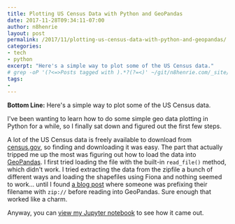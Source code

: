 ```yaml
---
title: Plotting US Census Data with Python and GeoPandas
date: 2017-11-28T09:34:11-07:00
author: n8henrie
layout: post
permalink: /2017/11/plotting-us-census-data-with-python-and-geopandas/
categories:
- tech
- python
excerpt: "Here's a simple way to plot some of the US Census data."
# grep -oP '(?<=>Posts tagged with ).*?(?=<)' ~/git/n8henrie.com/_site/tags/index.html
tags:
-
---
```

**Bottom Line:** Here's a simple way to plot some of the US Census data.
<!--more-->

I've been wanting to learn how to do some simple geo data plotting in Python
for a while, so I finally sat down and figured out the first few steps.

A lot of the US Census data is freely available to download from
[census.gov](https://www.census.gov/), so finding and downloading it was easy.
The part that actually tripped me up the most was figuring out how to load the
data into [GeoPandas](http://geopandas.org/). I first tried loading the file
with the built-in `read_file()` method, which didn't work. I tried extracting
the data from the zipfile a bunch of different ways and loading the shapefiles
using Fiona and nothing seemed to work... until I found [a blog
post](http://blog.danwin.com/census-places-cartodb-geopandas-mapping/) where
someone was prefixing their filename with `zip://` before reading into
GeoPandas. Sure enough that worked like a charm.

Anyway, you can [view my Jupyter
notebook](/uploads/2017/11/plotting-us-census-data-with-python-and-geopandas.html)
to see how it came out.
